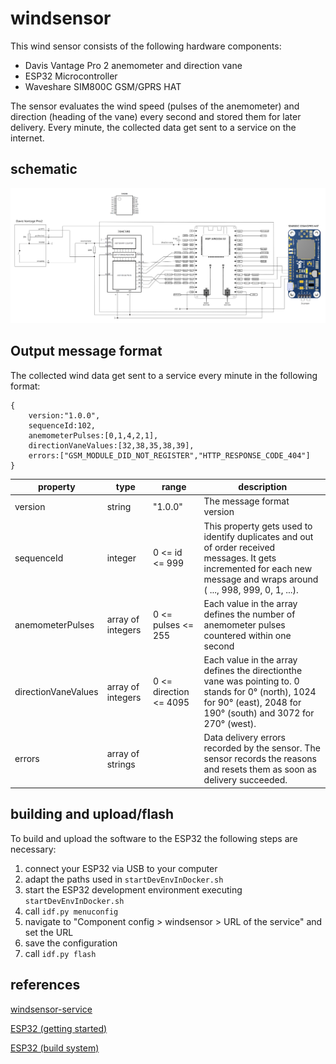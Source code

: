 # windsensor

This wind sensor consists of the following hardware components:

* Davis Vantage Pro 2 anemometer and direction vane
* ESP32 Microcontroller
* Waveshare SIM800C GSM/GPRS HAT

The sensor evaluates the wind speed (pulses of the anemometer) and direction (heading of the vane) every second and stored them for later delivery. Every minute, the collected data get sent to a service on the internet.

## schematic

![schematic](schematic.svg)

## Output message format

The collected wind data get sent to a service every minute in the following format:

    {
        version:"1.0.0",
        sequenceId:102,
        anemometerPulses:[0,1,4,2,1],
        directionVaneValues:[32,38,35,38,39],
        errors:["GSM_MODULE_DID_NOT_REGISTER","HTTP_RESPONSE_CODE_404"]
    } 
    
|property|type|range|description|
|--------|----|-----|-----------|
|version|string|"1.0.0"|The message format version|
|sequenceId|integer|0 <= id <= 999|This property gets used to identify duplicates and out of order received messages. It gets incremented for each new message and wraps around ( ..., 998, 999, 0, 1, ...).|
|anemometerPulses|array of integers|0 <= pulses <= 255|Each value in the array defines the number of anemometer pulses countered within one second|
|directionVaneValues|array of integers|0 <= direction <= 4095|Each value in the array defines the directionthe vane was pointing to. 0 stands for 0° (north), 1024 for 90° (east), 2048 for 190° (south) and 3072 for 270° (west).|
|errors|array of strings||Data delivery errors recorded by the sensor. The sensor records the reasons and resets them as soon as delivery succeeded.|

## building and upload/flash

To build and upload the software to  the ESP32 the following steps are necessary:

1. connect your ESP32 via USB to your computer
2. adapt the paths used in `startDevEnvInDocker.sh`
3. start the ESP32 development environment executing `startDevEnvInDocker.sh`
4. call `idf.py menuconfig`
5. navigate to "Component config > windsensor > URL of the service" and set the URL
6. save the configuration
7. call `idf.py flash`

## references
[windsensor-service](https://github.com/tederer/windsensor-service)

[ESP32 (getting started)](https://docs.espressif.com/projects/esp-idf/en/latest/esp32/get-started/index.html#get-started-configure)

[ESP32 (build system)](https://docs.espressif.com/projects/esp-idf/en/latest/esp32/api-guides/build-system.html?highlight=idf_component_register#adding-conditional-configuration)